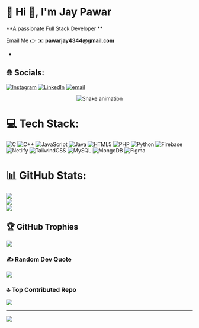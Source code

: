 # 💫 Hi 👋, I'm Jay Pawar
**A passionate Full Stack Developer **

Email Me 👉 ✉️ **pawarjay4344@gmail.com**

- 
## 🌐 Socials:
[![Instagram](https://img.shields.io/badge/Instagram-%23E4405F.svg?logo=Instagram&logoColor=white)](https://instagram.com/jaayyhhhh_) [![LinkedIn](https://img.shields.io/badge/LinkedIn-%230077B5.svg?logo=linkedin&logoColor=white)](https://linkedin.com/in/getinjaypawar43) [![email](https://img.shields.io/badge/Email-D14836?logo=gmail&logoColor=white)](mailto:pawarjay4344@gmail.com) 

<div align="center">
  <img src="https://profile-readme-generator.com/assets/snake.svg" alt="Snake animation" />
</div> 

# 💻 Tech Stack:
![C](https://img.shields.io/badge/c-%2300599C.svg?style=for-the-badge&logo=c&logoColor=white) ![C++](https://img.shields.io/badge/c++-%2300599C.svg?style=for-the-badge&logo=c%2B%2B&logoColor=white) ![JavaScript](https://img.shields.io/badge/javascript-%23323330.svg?style=for-the-badge&logo=javascript&logoColor=%23F7DF1E) ![Java](https://img.shields.io/badge/java-%23ED8B00.svg?style=for-the-badge&logo=openjdk&logoColor=white) ![HTML5](https://img.shields.io/badge/html5-%23E34F26.svg?style=for-the-badge&logo=html5&logoColor=white) ![PHP](https://img.shields.io/badge/php-%23777BB4.svg?style=for-the-badge&logo=php&logoColor=white) ![Python](https://img.shields.io/badge/python-3670A0?style=for-the-badge&logo=python&logoColor=ffdd54) ![Firebase](https://img.shields.io/badge/firebase-%23039BE5.svg?style=for-the-badge&logo=firebase) ![Netlify](https://img.shields.io/badge/netlify-%23000000.svg?style=for-the-badge&logo=netlify&logoColor=#00C7B7) ![TailwindCSS](https://img.shields.io/badge/tailwindcss-%2338B2AC.svg?style=for-the-badge&logo=tailwind-css&logoColor=white) ![MySQL](https://img.shields.io/badge/mysql-4479A1.svg?style=for-the-badge&logo=mysql&logoColor=white) ![MongoDB](https://img.shields.io/badge/MongoDB-%234ea94b.svg?style=for-the-badge&logo=mongodb&logoColor=white) ![Figma](https://img.shields.io/badge/figma-%23F24E1E.svg?style=for-the-badge&logo=figma&logoColor=white)
# 📊 GitHub Stats:
![](https://github-readme-stats.vercel.app/api?username=jaypawar43&theme=dark&hide_border=false&include_all_commits=true&count_private=false)<br/>
![](https://nirzak-streak-stats.vercel.app/?user=jaypawar43&theme=dark&hide_border=false)<br/>
![](https://github-readme-stats.vercel.app/api/top-langs/?username=jaypawar43&theme=dark&hide_border=false&include_all_commits=true&count_private=false&layout=compact)

## 🏆 GitHub Trophies
![](https://github-profile-trophy.vercel.app/?username=jaypawar43&theme=radical&no-frame=false&no-bg=true&margin-w=4)

### ✍️ Random Dev Quote
![](https://quotes-github-readme.vercel.app/api?type=horizontal&theme=radical)

### 🔝 Top Contributed Repo
![](https://github-contributor-stats.vercel.app/api?username=jaypawar43&limit=5&theme=dark&combine_all_yearly_contributions=true)

---
[![](https://visitcount.itsvg.in/api?id=jaypawar43&icon=0&color=0)](https://visitcount.itsvg.in)

<!-- Proudly created with GPRM ( https://gprm.itsvg.in ) -->
